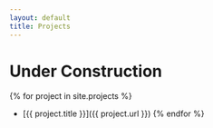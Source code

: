 ```yaml
---
layout: default
title: Projects
---
```

# Under Construction
{% for project in site.projects %}
- [{{ project.title }}]({{ project.url }})
{% endfor %}